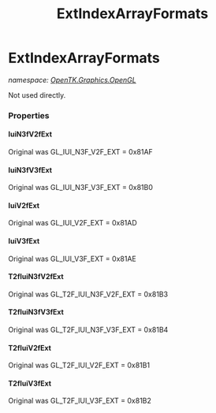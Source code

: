 ﻿---
title: ExtIndexArrayFormats
---

# ExtIndexArrayFormats
_namespace: [OpenTK.Graphics.OpenGL](N-OpenTK.Graphics.OpenGL.html)_

Not used directly.



### Properties

#### IuiN3fV2fExt
Original was GL_IUI_N3F_V2F_EXT = 0x81AF
#### IuiN3fV3fExt
Original was GL_IUI_N3F_V3F_EXT = 0x81B0
#### IuiV2fExt
Original was GL_IUI_V2F_EXT = 0x81AD
#### IuiV3fExt
Original was GL_IUI_V3F_EXT = 0x81AE
#### T2fIuiN3fV2fExt
Original was GL_T2F_IUI_N3F_V2F_EXT = 0x81B3
#### T2fIuiN3fV3fExt
Original was GL_T2F_IUI_N3F_V3F_EXT = 0x81B4
#### T2fIuiV2fExt
Original was GL_T2F_IUI_V2F_EXT = 0x81B1
#### T2fIuiV3fExt
Original was GL_T2F_IUI_V3F_EXT = 0x81B2

